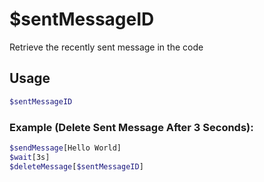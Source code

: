 # $sentMessageID

Retrieve the recently sent message in the code

## Usage

```bash
$sentMessageID
```

### Example (Delete Sent Message After 3 Seconds):
```bash
$sendMessage[Hello World]
$wait[3s]
$deleteMessage[$sentMessageID]
```